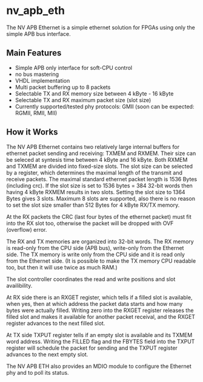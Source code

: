 # nv_apb_eth
The NV APB Ethernet is a simple ethernet solution for FPGAs using only the simple APB bus interface.

## Main Features
 * Simple APB only interface for soft-CPU control
 * no bus mastering
 * VHDL implementation
 * Multi packet buffering up to 8 packets
 * Selectable TX and RX memory size between 4 kByte - 16 kByte
 * Selectable TX and RX maximum packet size (slot size)
 * Currently supported/tested phy protocols: GMII (soon can be expected: RGMII, RMII, MII)

## How it Works
The NV APB Ethernet contains two relatively large internal buffers for ethernet packet sending and receiving: TXMEM and RXMEM. Their size can be seleced at syntesis time between 4 kByte and 16 kByte. Both RXMEM and TXMEM are divided into fixed-size slots. The slot size can be selected by a register, which determines the maximal length of the transmit and receive packets. The maximal standard ethernet packet length is 1536 Bytes (including crc). If the slot size is set to 1536 bytes = 384 32-bit words then having 4 kByte RXMEM results in two slots. Setting the slot size to 1364 Bytes gives 3 slots. Maximum 8 slots are supported, also there is no reason to set the slot size smaller than 512 Bytes for 4 kByte RX/TX memory.

At the RX packets the CRC (last four bytes of the ethernet packet) must fit into the RX slot too, otherwise the packet will be dropped with OVF (overflow) error.

The RX and TX memories are organized into 32-bit words.
The RX memory is read-only from the CPU side (APB bus), write-only from the Ethernet side. The TX memory is write only from the CPU side and it is read only from the Ethernet side. (It is possible to make the TX memory CPU readable too, but then it will use twice as much RAM.)

The slot controller coordinates the read and write positions and slot availibility.

At RX side there is an RXGET register, which tells if a filled slot is available, when yes, then at which address the packet data starts and how many bytes were actually  filled. Writing zero into the RXGET register releases the filled slot and makes it available for another packet receival, and the  RXGET register advances to the next filled slot.

At TX side TXPUT register tells if an empty slot is available and its TXMEM word address. Writing the FILLED flag and the FBYTES field into the TXPUT register will schedule the packet for sending and the TXPUT register advances to the next empty slot.

The NV APB ETH also provides an MDIO module to configure the Ethernet phy and to poll its status.
